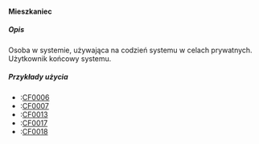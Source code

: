 #### Mieszkaniec

##### Opis

Osoba w systemie, używająca na codzień systemu w celach prywatnych. Użytkownik końcowy systemu.

##### Przykłady użycia
- :[CF0006](../../3.3.cechy.funkcjonalne/cechy.funkcjonalne/CF0006.md)
- :[CF0007](../../3.3.cechy.funkcjonalne/cechy.funkcjonalne/CF0007.md)
- :[CF0013](../../3.3.cechy.funkcjonalne/cechy.funkcjonalne/CF0013.md)
- :[CF0017](../../3.3.cechy.funkcjonalne/cechy.funkcjonalne/CF0017.md)
- :[CF0018](../../3.3.cechy.funkcjonalne/cechy.funkcjonalne/CF0018.md)